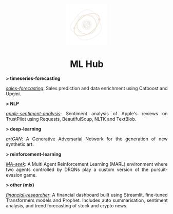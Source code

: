<div align="center">
  <img src="imgs/logo-light-nobg.png" alt="logo" width="128"/>
  <h1>ML Hub</h1>

</div>

<div align="justify">

**> timeseries-forecasting**

[_sales-forecasting_](https://github.com/1391819/sales-forecasting): Sales prediction and data enrichment using Catboost and Upgini.

**> NLP**

[_apple-sentiment-analysis_](https://github.com/1391819/apple-sentiment-analysis): Sentiment analysis of Apple's reviews on TrustPilot using Requests, BeautifulSoup, NLTK and TextBlob.

**> deep-learning**

[_artGAN_](https://github.com/1391819/artGAN): A Generative Adversarial Network for the generation of new synthetic art.

**> reinforcement-learning**

[_MA-seek_](https://github.com/1391819/MA-seek): A Multi Agent Reinforcement Learning (MARL) environment where two agents controlled by DRQNs play a custom version of the pursuit-evasion game.

**> other (mix)**

[_financial-researcher_](https://github.com/1391819/financial-researcher): A financial dashboard built using Streamlit, fine-tuned Transformers models and Prophet. Includes auto summarisation, sentiment analysis, and trend forecasting of stock and crypto news.

</div>
